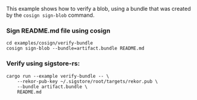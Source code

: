 This example shows how to verify a blob, using a bundle that was created by the
`cosign sign-blob` command.

### Sign README.md file using cosign
```
cd examples/cosign/verify-bundle
cosign sign-blob --bundle=artifact.bundle README.md
```

### Verify using sigstore-rs:
```console
cargo run --example verify-bundle -- \
    --rekor-pub-key ~/.sigstore/root/targets/rekor.pub \
    --bundle artifact.bundle \
    README.md
```
